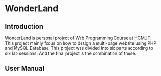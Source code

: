 # WonderLand
## Introduction 
WonderLand is personal project of Web Programming Course at HCMUT. This project mainly focus on how to design a multi-page website using PHP and MySQL Database.
This project was divided into six parts according to six lab sessions. And the final project is the combination of those.

## User Manual
